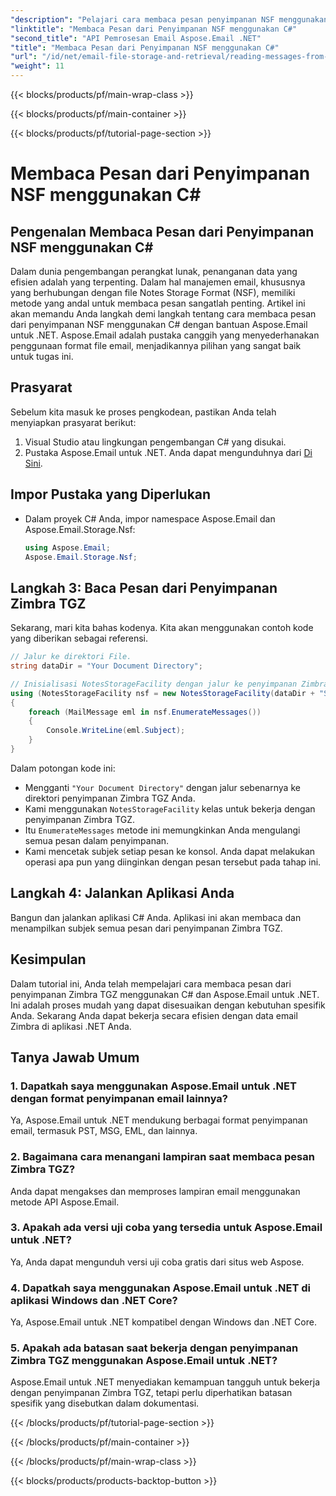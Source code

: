 ```yaml
---
"description": "Pelajari cara membaca pesan penyimpanan NSF menggunakan C# dan Aspose.Email untuk .NET. Panduan langkah demi langkah dengan contoh kode."
"linktitle": "Membaca Pesan dari Penyimpanan NSF menggunakan C#"
"second_title": "API Pemrosesan Email Aspose.Email .NET"
"title": "Membaca Pesan dari Penyimpanan NSF menggunakan C#"
"url": "/id/net/email-file-storage-and-retrieval/reading-messages-from-nsf-storage-using-csharp/"
"weight": 11
---
```


{{< blocks/products/pf/main-wrap-class >}}

{{< blocks/products/pf/main-container >}}

{{< blocks/products/pf/tutorial-page-section >}}

# Membaca Pesan dari Penyimpanan NSF menggunakan C#


## Pengenalan Membaca Pesan dari Penyimpanan NSF menggunakan C#

Dalam dunia pengembangan perangkat lunak, penanganan data yang efisien adalah yang terpenting. Dalam hal manajemen email, khususnya yang berhubungan dengan file Notes Storage Format (NSF), memiliki metode yang andal untuk membaca pesan sangatlah penting. Artikel ini akan memandu Anda langkah demi langkah tentang cara membaca pesan dari penyimpanan NSF menggunakan C# dengan bantuan Aspose.Email untuk .NET. Aspose.Email adalah pustaka canggih yang menyederhanakan penggunaan format file email, menjadikannya pilihan yang sangat baik untuk tugas ini.

## Prasyarat

Sebelum kita masuk ke proses pengkodean, pastikan Anda telah menyiapkan prasyarat berikut:

1. Visual Studio atau lingkungan pengembangan C# yang disukai.
2. Pustaka Aspose.Email untuk .NET. Anda dapat mengunduhnya dari [Di Sini](https://releases.aspose.com/email/net).


## Impor Pustaka yang Diperlukan
- Dalam proyek C# Anda, impor namespace Aspose.Email dan Aspose.Email.Storage.Nsf:
    ```csharp
    using Aspose.Email;
	Aspose.Email.Storage.Nsf;
    ```

## Langkah 3: Baca Pesan dari Penyimpanan Zimbra TGZ
Sekarang, mari kita bahas kodenya. Kita akan menggunakan contoh kode yang diberikan sebagai referensi.

```csharp
// Jalur ke direktori File.
string dataDir = "Your Document Directory";

// Inisialisasi NotesStorageFacility dengan jalur ke penyimpanan Zimbra TGZ Anda.
using (NotesStorageFacility nsf = new NotesStorageFacility(dataDir + "SampleNSF.nsf"))
{
    foreach (MailMessage eml in nsf.EnumerateMessages())
    {
        Console.WriteLine(eml.Subject);
    }
}
```

Dalam potongan kode ini:
- Mengganti `"Your Document Directory"` dengan jalur sebenarnya ke direktori penyimpanan Zimbra TGZ Anda.
- Kami menggunakan `NotesStorageFacility` kelas untuk bekerja dengan penyimpanan Zimbra TGZ.
- Itu `EnumerateMessages` metode ini memungkinkan Anda mengulangi semua pesan dalam penyimpanan.
- Kami mencetak subjek setiap pesan ke konsol. Anda dapat melakukan operasi apa pun yang diinginkan dengan pesan tersebut pada tahap ini.

## Langkah 4: Jalankan Aplikasi Anda
Bangun dan jalankan aplikasi C# Anda. Aplikasi ini akan membaca dan menampilkan subjek semua pesan dari penyimpanan Zimbra TGZ.

## Kesimpulan

Dalam tutorial ini, Anda telah mempelajari cara membaca pesan dari penyimpanan Zimbra TGZ menggunakan C# dan Aspose.Email untuk .NET. Ini adalah proses mudah yang dapat disesuaikan dengan kebutuhan spesifik Anda. Sekarang Anda dapat bekerja secara efisien dengan data email Zimbra di aplikasi .NET Anda.

## Tanya Jawab Umum

### 1. Dapatkah saya menggunakan Aspose.Email untuk .NET dengan format penyimpanan email lainnya?
Ya, Aspose.Email untuk .NET mendukung berbagai format penyimpanan email, termasuk PST, MSG, EML, dan lainnya.

### 2. Bagaimana cara menangani lampiran saat membaca pesan Zimbra TGZ?
Anda dapat mengakses dan memproses lampiran email menggunakan metode API Aspose.Email.

### 3. Apakah ada versi uji coba yang tersedia untuk Aspose.Email untuk .NET?
Ya, Anda dapat mengunduh versi uji coba gratis dari situs web Aspose.

### 4. Dapatkah saya menggunakan Aspose.Email untuk .NET di aplikasi Windows dan .NET Core?
Ya, Aspose.Email untuk .NET kompatibel dengan Windows dan .NET Core.

### 5. Apakah ada batasan saat bekerja dengan penyimpanan Zimbra TGZ menggunakan Aspose.Email untuk .NET?
Aspose.Email untuk .NET menyediakan kemampuan tangguh untuk bekerja dengan penyimpanan Zimbra TGZ, tetapi perlu diperhatikan batasan spesifik yang disebutkan dalam dokumentasi.

{{< /blocks/products/pf/tutorial-page-section >}}

{{< /blocks/products/pf/main-container >}}

{{< /blocks/products/pf/main-wrap-class >}}

{{< blocks/products/products-backtop-button >}}